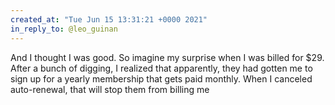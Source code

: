 ```yaml
---
created_at: "Tue Jun 15 13:31:21 +0000 2021"
in_reply_to: @leo_guinan
---
```


And I thought I was good. So imagine my surprise when I was billed for $29. After a bunch of digging, I realized that apparently, they had gotten me to sign up for a yearly membership that gets paid monthly. When I canceled auto-renewal, that will stop them from billing me